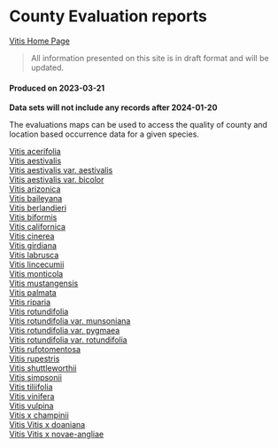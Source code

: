 
# County Evaluation reports 

[Vitis Home Page](https://geospatialcentroid.github.io/vitis/home)

> All information presented on this site is in draft format and will be updated.

#### Produced on 2023-03-21

**Data sets will not include any records after  2024-01-20**

The evaluations maps can be used to access the quality of county and location based occurrence data for a given species. 

<a href="https://geospatialcentroid.github.io/vitis/Vitis acerifolia_Evaluation2.html"  target="_blank">  Vitis acerifolia</a>  
<a href="https://geospatialcentroid.github.io/vitis/Vitis aestivalis_Evaluation2.html"  target="_blank">  Vitis aestivalis</a>  
<a href="https://geospatialcentroid.github.io/vitis/Vitis aestivalis var. aestivalis_Evaluation2.html"  target="_blank">  Vitis aestivalis var. aestivalis</a>  
<a href="https://geospatialcentroid.github.io/vitis/Vitis aestivalis var. bicolor_Evaluation2.html"  target="_blank">  Vitis aestivalis var. bicolor</a>  
<a href="https://geospatialcentroid.github.io/vitis/Vitis arizonica_Evaluation2.html"  target="_blank">  Vitis arizonica</a>  
<a href="https://geospatialcentroid.github.io/vitis/Vitis baileyana_Evaluation2.html"  target="_blank">  Vitis baileyana</a>  
<a href="https://geospatialcentroid.github.io/vitis/Vitis berlandieri_Evaluation2.html"  target="_blank">  Vitis berlandieri</a>  
<a href="https://geospatialcentroid.github.io/vitis/Vitis biformis_Evaluation2.html"  target="_blank">  Vitis biformis</a>  
<a href="https://geospatialcentroid.github.io/vitis/Vitis californica_Evaluation2.html"  target="_blank">  Vitis californica</a>  
<a href="https://geospatialcentroid.github.io/vitis/Vitis cinerea_Evaluation2.html"  target="_blank">  Vitis cinerea</a>  
<a href="https://geospatialcentroid.github.io/vitis/Vitis girdiana_Evaluation2.html"  target="_blank">  Vitis girdiana</a>  
<a href="https://geospatialcentroid.github.io/vitis/Vitis labrusca_Evaluation2.html"  target="_blank">  Vitis labrusca</a>  
<a href="https://geospatialcentroid.github.io/vitis/Vitis lincecumii_Evaluation2.html"  target="_blank">  Vitis lincecumii</a>  
<a href="https://geospatialcentroid.github.io/vitis/Vitis monticola_Evaluation2.html"  target="_blank">  Vitis monticola</a>  
<a href="https://geospatialcentroid.github.io/vitis/Vitis mustangensis_Evaluation2.html"  target="_blank">  Vitis mustangensis</a>  
<a href="https://geospatialcentroid.github.io/vitis/Vitis palmata_Evaluation2.html"  target="_blank">  Vitis palmata</a>  
<a href="https://geospatialcentroid.github.io/vitis/Vitis riparia_Evaluation2.html"  target="_blank">  Vitis riparia</a>  
<a href="https://geospatialcentroid.github.io/vitis/Vitis rotundifolia_Evaluation2.html"  target="_blank">  Vitis rotundifolia</a>  
<a href="https://geospatialcentroid.github.io/vitis/Vitis rotundifolia var. munsoniana_Evaluation2.html"  target="_blank">  Vitis rotundifolia var. munsoniana</a>  
<a href="https://geospatialcentroid.github.io/vitis/Vitis rotundifolia var. pygmaea_Evaluation2.html"  target="_blank">  Vitis rotundifolia var. pygmaea</a>  
<a href="https://geospatialcentroid.github.io/vitis/Vitis rotundifolia var. rotundifolia_Evaluation2.html"  target="_blank">  Vitis rotundifolia var. rotundifolia</a>     
<a href="https://geospatialcentroid.github.io/vitis/Vitis rufotomentosa_Evaluation2.html"  target="_blank">  Vitis rufotomentosa</a>  
<a href="https://geospatialcentroid.github.io/vitis/Vitis rupestris_Evaluation2.html"  target="_blank">  Vitis rupestris</a>  
<a href="https://geospatialcentroid.github.io/vitis/Vitis shuttleworthii_Evaluation2.html"  target="_blank">  Vitis shuttleworthii</a>  
<a href="https://geospatialcentroid.github.io/vitis/Vitis simpsoniia_Evaluation2.html"  target="_blank">  Vitis simpsonii</a>  
<a href="https://geospatialcentroid.github.io/vitis/Vitis tiliifolia_Evaluation2.html"  target="_blank">  Vitis tiliifolia</a>  
<a href="https://geospatialcentroid.github.io/vitis/Vitis vinifera_Evaluation2.html"  target="_blank">  Vitis vinifera</a>  
<a href="https://geospatialcentroid.github.io/vitis/Vitis vulpina_Evaluation2.html"  target="_blank">  Vitis vulpina</a>  
<a href="https://geospatialcentroid.github.io/vitis/Vitis x champinii_Evaluation2.html"  target="_blank">  Vitis x champinii</a>  
<a href="https://geospatialcentroid.github.io/vitis/Vitis x doaniana_Evaluation2.html"  target="_blank">  Vitis Vitis x doaniana</a>  
<a href="https://geospatialcentroid.github.io/vitis/Vitis x novae-angliae_Evaluation2.html"  target="_blank">  Vitis Vitis x novae-angliae</a>  

  
    
  

